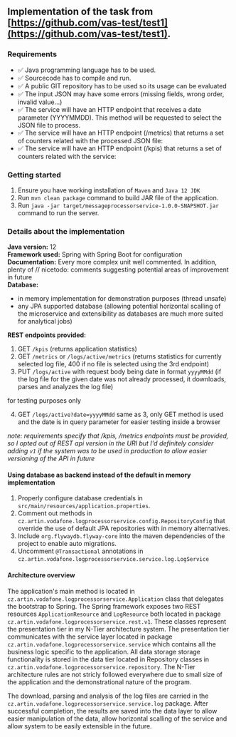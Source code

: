 ## Implementation of the task from  [https://github.com/vas-test/test1](https://github.com/vas-test/test1).

### Requirements
* ✅ Java programming language has to be used. 
* ✅ Sourcecode has to compile and run.
* ✅ A public GIT repository has to be used so its usage can be evaluated
* ✅ The input JSON may have some errors (missing fields, wrong order, invalid value...)
* ✅ The service will have an HTTP endpoint that receives a date parameter (YYYYMMDD). This method will be requested to select the JSON file to process. 
* ✅ The service will have an HTTP endpoint (/metrics) that returns a set of counters related with the processed JSON file:
* ✅ The service will have an HTTP endpoint (/kpis) that returns a set of counters related with the service:

### Getting started

1. Ensure you have working installation of `Maven` and `Java 12 JDK`
2. Run `mvn clean package` command to build JAR file of the application.
3. Run `java -jar target/messageprocessorservice-1.0.0-SNAPSHOT.jar` command to run the server.

### Details about the implementation

**Java version:** 12<br>
**Framework used:** Spring with Spring Boot for configuration<br>
**Documentation:** Every more complex unit well commented. In addition, plenty of // nicetodo: comments suggesting potential areas of improvement in future<br>
**Database:**
- in memory implementation for demonstration purposes (thread unsafe)
- any JPA supported database (allowing potential horizontal scalling of the microservice and extensibility as databases are much more suited for analytical jobs)

**REST endpoints provided:**
1. GET `/kpis` (returns application statistics)
2. GET `/metrics` or `/logs/active/metrics` (returns statistics for currently selected log file, 400 if no file is selected using the 3rd endpoint)
3. PUT `/logs/active` with request body being date in format `yyyyMMdd` (if the log file for the given date was not already processed,  it downloads, parses and analyzes the log file)

for testing purposes only

4. GET `/logs/active?date=yyyyMMdd` same as 3, only GET method is used and the date is in query parameter for easier testing inside a browser

*note: requirements specify that /kpis, /metrics endpoints must be provided, so I opted out of REST api version in the URI but I'd definitely consider adding `v1` if the system was to be used in production to allow easier versioning of the API in future*

#### Using database as backend instead of the default in memory implementation
1. Properly configure database credentials in `src/main/resources/application.properties`.
2. Comment out methods in `cz.artin.vodafone.logprocessorservice.config.RepositoryConfig` that override the use of default JPA repositories with in memory alternatives.
3. Include `org.flywaydb.flyway-core` into the maven dependencies of the project to enable auto migrations.
4. Uncomment `@Transactional` annotations in `cz.artin.vodafone.logprocessorservice.service.log.LogService`

#### Architecture overview

The application's main method is located in `cz.artin.vodafone.logprocessorservice.Application` class that delegates the bootstrap to Spring. The Spring framework
exposes two REST resources `ApplicationResource` and `LogResource` both located in package `cz.artin.vodafone.logprocessorservice.rest.v1`. These classes represent
the presentation tier in my N-Tier architecture system. The presentation tier communicates with the service layer located in package `cz.artin.vodafone.logprocessorservice.service`
which contains all the business logic specific to the application. All data storage storage functionality is stored in the data tier located in Repository classes in 
`cz.artin.vodafone.logprocessorservice.repository`. The N-Tier architecture rules are not stricly followed everywhere due to small size of the application and
the demonstrational nature of the program. 

The download, parsing and analysis of the log files are carried in the ` cz.artin.vodafone.logprocessorservice.service.log` package. After successful completion, the
results are saved into the data layer to allow easier manipulation of the data, allow horizontal scalling of the service and allow system to be easily extensible
in the future. 
